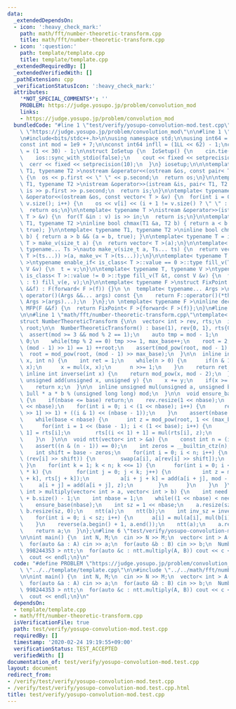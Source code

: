 ```yaml
---
data:
  _extendedDependsOn:
  - icon: ':heavy_check_mark:'
    path: math/fft/number-theoretic-transform.cpp
    title: math/fft/number-theoretic-transform.cpp
  - icon: ':question:'
    path: template/template.cpp
    title: template/template.cpp
  _extendedRequiredBy: []
  _extendedVerifiedWith: []
  _pathExtension: cpp
  _verificationStatusIcon: ':heavy_check_mark:'
  attributes:
    '*NOT_SPECIAL_COMMENTS*': ''
    PROBLEM: https://judge.yosupo.jp/problem/convolution_mod
    links:
    - https://judge.yosupo.jp/problem/convolution_mod
  bundledCode: "#line 1 \"test/verify/yosupo-convolution-mod.test.cpp\"\n#define PROBLEM\
    \ \"https://judge.yosupo.jp/problem/convolution_mod\"\n\n#line 1 \"template/template.cpp\"\
    \n#include<bits/stdc++.h>\n\nusing namespace std;\n\nusing int64 = long long;\n\
    const int mod = 1e9 + 7;\n\nconst int64 infll = (1LL << 62) - 1;\nconst int inf\
    \ = (1 << 30) - 1;\n\nstruct IoSetup {\n  IoSetup() {\n    cin.tie(nullptr);\n\
    \    ios::sync_with_stdio(false);\n    cout << fixed << setprecision(10);\n  \
    \  cerr << fixed << setprecision(10);\n  }\n} iosetup;\n\n\ntemplate< typename\
    \ T1, typename T2 >\nostream &operator<<(ostream &os, const pair< T1, T2 >& p)\
    \ {\n  os << p.first << \" \" << p.second;\n  return os;\n}\n\ntemplate< typename\
    \ T1, typename T2 >\nistream &operator>>(istream &is, pair< T1, T2 > &p) {\n \
    \ is >> p.first >> p.second;\n  return is;\n}\n\ntemplate< typename T >\nostream\
    \ &operator<<(ostream &os, const vector< T > &v) {\n  for(int i = 0; i < (int)\
    \ v.size(); i++) {\n    os << v[i] << (i + 1 != v.size() ? \" \" : \"\");\n  }\n\
    \  return os;\n}\n\ntemplate< typename T >\nistream &operator>>(istream &is, vector<\
    \ T > &v) {\n  for(T &in : v) is >> in;\n  return is;\n}\n\ntemplate< typename\
    \ T1, typename T2 >\ninline bool chmax(T1 &a, T2 b) { return a < b && (a = b,\
    \ true); }\n\ntemplate< typename T1, typename T2 >\ninline bool chmin(T1 &a, T2\
    \ b) { return a > b && (a = b, true); }\n\ntemplate< typename T = int64 >\nvector<\
    \ T > make_v(size_t a) {\n  return vector< T >(a);\n}\n\ntemplate< typename T,\
    \ typename... Ts >\nauto make_v(size_t a, Ts... ts) {\n  return vector< decltype(make_v<\
    \ T >(ts...)) >(a, make_v< T >(ts...));\n}\n\ntemplate< typename T, typename V\
    \ >\ntypename enable_if< is_class< T >::value == 0 >::type fill_v(T &t, const\
    \ V &v) {\n  t = v;\n}\n\ntemplate< typename T, typename V >\ntypename enable_if<\
    \ is_class< T >::value != 0 >::type fill_v(T &t, const V &v) {\n  for(auto &e\
    \ : t) fill_v(e, v);\n}\n\ntemplate< typename F >\nstruct FixPoint : F {\n  FixPoint(F\
    \ &&f) : F(forward< F >(f)) {}\n \n  template< typename... Args >\n  decltype(auto)\
    \ operator()(Args &&... args) const {\n    return F::operator()(*this, forward<\
    \ Args >(args)...);\n  }\n};\n \ntemplate< typename F >\ninline decltype(auto)\
    \ MFP(F &&f) {\n  return FixPoint< F >{forward< F >(f)};\n}\n#line 4 \"test/verify/yosupo-convolution-mod.test.cpp\"\
    \n\n#line 1 \"math/fft/number-theoretic-transform.cpp\"\ntemplate< int mod >\n\
    struct NumberTheoreticTransform {\n\n  vector< int > rev, rts;\n  int base, max_base,\
    \ root;\n\n  NumberTheoreticTransform() : base(1), rev{0, 1}, rts{0, 1} {\n  \
    \  assert(mod >= 3 && mod % 2 == 1);\n    auto tmp = mod - 1;\n    max_base =\
    \ 0;\n    while(tmp % 2 == 0) tmp >>= 1, max_base++;\n    root = 2;\n    while(mod_pow(root,\
    \ (mod - 1) >> 1) == 1) ++root;\n    assert(mod_pow(root, mod - 1) == 1);\n  \
    \  root = mod_pow(root, (mod - 1) >> max_base);\n  }\n\n  inline int mod_pow(int\
    \ x, int n) {\n    int ret = 1;\n    while(n > 0) {\n      if(n & 1) ret = mul(ret,\
    \ x);\n      x = mul(x, x);\n      n >>= 1;\n    }\n    return ret;\n  }\n\n \
    \ inline int inverse(int x) {\n    return mod_pow(x, mod - 2);\n  }\n\n  inline\
    \ unsigned add(unsigned x, unsigned y) {\n    x += y;\n    if(x >= mod) x -= mod;\n\
    \    return x;\n  }\n\n  inline unsigned mul(unsigned a, unsigned b) {\n    return\
    \ 1ull * a * b % (unsigned long long) mod;\n  }\n\n  void ensure_base(int nbase)\
    \ {\n    if(nbase <= base) return;\n    rev.resize(1 << nbase);\n    rts.resize(1\
    \ << nbase);\n    for(int i = 0; i < (1 << nbase); i++) {\n      rev[i] = (rev[i\
    \ >> 1] >> 1) + ((i & 1) << (nbase - 1));\n    }\n    assert(nbase <= max_base);\n\
    \    while(base < nbase) {\n      int z = mod_pow(root, 1 << (max_base - 1 - base));\n\
    \      for(int i = 1 << (base - 1); i < (1 << base); i++) {\n        rts[i <<\
    \ 1] = rts[i];\n        rts[(i << 1) + 1] = mul(rts[i], z);\n      }\n      ++base;\n\
    \    }\n  }\n\n  void ntt(vector< int > &a) {\n    const int n = (int) a.size();\n\
    \    assert((n & (n - 1)) == 0);\n    int zeros = __builtin_ctz(n);\n    ensure_base(zeros);\n\
    \    int shift = base - zeros;\n    for(int i = 0; i < n; i++) {\n      if(i <\
    \ (rev[i] >> shift)) {\n        swap(a[i], a[rev[i] >> shift]);\n      }\n   \
    \ }\n    for(int k = 1; k < n; k <<= 1) {\n      for(int i = 0; i < n; i += 2\
    \ * k) {\n        for(int j = 0; j < k; j++) {\n          int z = mul(a[i + j\
    \ + k], rts[j + k]);\n          a[i + j + k] = add(a[i + j], mod - z);\n     \
    \     a[i + j] = add(a[i + j], z);\n        }\n      }\n    }\n  }\n\n  vector<\
    \ int > multiply(vector< int > a, vector< int > b) {\n    int need = a.size()\
    \ + b.size() - 1;\n    int nbase = 1;\n    while((1 << nbase) < need) nbase++;\n\
    \    ensure_base(nbase);\n    int sz = 1 << nbase;\n    a.resize(sz, 0);\n   \
    \ b.resize(sz, 0);\n    ntt(a);\n    ntt(b);\n    int inv_sz = inverse(sz);\n\
    \    for(int i = 0; i < sz; i++) {\n      a[i] = mul(a[i], mul(b[i], inv_sz));\n\
    \    }\n    reverse(a.begin() + 1, a.end());\n    ntt(a);\n    a.resize(need);\n\
    \    return a;\n  }\n};\n#line 6 \"test/verify/yosupo-convolution-mod.test.cpp\"\
    \n\nint main() {\n  int N, M;\n  cin >> N >> M;\n  vector< int > A(N), B(M);\n\
    \  for(auto &a : A) cin >> a;\n  for(auto &b : B) cin >> b;\n  NumberTheoreticTransform<\
    \ 998244353 > ntt;\n  for(auto &c : ntt.multiply(A, B)) cout << c << \" \";\n\
    \  cout << endl;\n}\n"
  code: "#define PROBLEM \"https://judge.yosupo.jp/problem/convolution_mod\"\n\n#include\
    \ \"../../template/template.cpp\"\n\n#include \"../../math/fft/number-theoretic-transform.cpp\"\
    \n\nint main() {\n  int N, M;\n  cin >> N >> M;\n  vector< int > A(N), B(M);\n\
    \  for(auto &a : A) cin >> a;\n  for(auto &b : B) cin >> b;\n  NumberTheoreticTransform<\
    \ 998244353 > ntt;\n  for(auto &c : ntt.multiply(A, B)) cout << c << \" \";\n\
    \  cout << endl;\n}\n"
  dependsOn:
  - template/template.cpp
  - math/fft/number-theoretic-transform.cpp
  isVerificationFile: true
  path: test/verify/yosupo-convolution-mod.test.cpp
  requiredBy: []
  timestamp: '2020-02-24 19:19:55+09:00'
  verificationStatus: TEST_ACCEPTED
  verifiedWith: []
documentation_of: test/verify/yosupo-convolution-mod.test.cpp
layout: document
redirect_from:
- /verify/test/verify/yosupo-convolution-mod.test.cpp
- /verify/test/verify/yosupo-convolution-mod.test.cpp.html
title: test/verify/yosupo-convolution-mod.test.cpp
---
```

